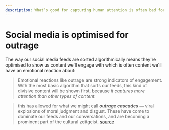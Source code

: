 ```yaml
---
description: What’s good for capturing human attention is often bad for humans.
---
```


# Social media is optimised for outrage

The way our social media feeds are sorted algorithmically means they're optimised to show us content we'll engage with which is often content we'll have an emotional reaction about: 

> Emotional reactions like outrage are strong indicators of engagement. With the most basic algorithm that sorts our feeds, this kind of divisive content will be shown first, because _it captures more attention than other types of content._

> this has allowed for what we might call _**outrage cascades**_ **—** viral explosions of moral judgment and disgust. These have come to dominate our feeds and our conversations, and are becoming a prominent part of the cultural zeitgeist. [source](https://medium.com/s/story/how-to-fix-what-social-media-has-broken-cb0b2737128)



